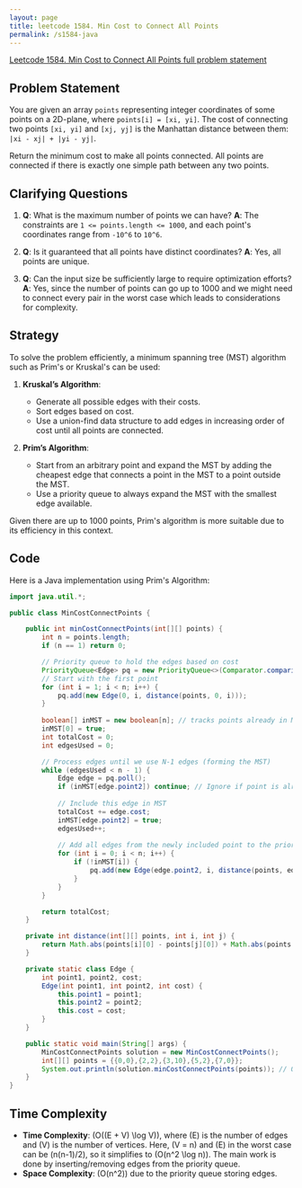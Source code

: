```yaml
---
layout: page
title: leetcode 1584. Min Cost to Connect All Points
permalink: /s1584-java
---
```

[Leetcode 1584. Min Cost to Connect All Points full problem statement](https://algoadvance.github.io/algoadvance/l1584)
## Problem Statement

You are given an array `points` representing integer coordinates of some points on a 2D-plane, where `points[i] = [xi, yi]`. The cost of connecting two points `[xi, yi]` and `[xj, yj]` is the Manhattan distance between them: `|xi - xj| + |yi - yj|`.

Return the minimum cost to make all points connected. All points are connected if there is exactly one simple path between any two points.

## Clarifying Questions

1. **Q**: What is the maximum number of points we can have?
   **A**: The constraints are `1 <= points.length <= 1000`, and each point's coordinates range from `-10^6` to `10^6`.

2. **Q**: Is it guaranteed that all points have distinct coordinates?
   **A**: Yes, all points are unique.

3. **Q**: Can the input size be sufficiently large to require optimization efforts?
   **A**: Yes, since the number of points can go up to 1000 and we might need to connect every pair in the worst case which leads to considerations for complexity.

## Strategy 

To solve the problem efficiently, a minimum spanning tree (MST) algorithm such as Prim's or Kruskal's can be used:

1. **Kruskal’s Algorithm**:
   - Generate all possible edges with their costs.
   - Sort edges based on cost.
   - Use a union-find data structure to add edges in increasing order of cost until all points are connected.
   
2. **Prim’s Algorithm**:
   - Start from an arbitrary point and expand the MST by adding the cheapest edge that connects a point in the MST to a point outside the MST.
   - Use a priority queue to always expand the MST with the smallest edge available.

Given there are up to 1000 points, Prim's algorithm is more suitable due to its efficiency in this context.

## Code

Here is a Java implementation using Prim's Algorithm:

```java
import java.util.*;

public class MinCostConnectPoints {

    public int minCostConnectPoints(int[][] points) {
        int n = points.length;
        if (n == 1) return 0;

        // Priority queue to hold the edges based on cost
        PriorityQueue<Edge> pq = new PriorityQueue<>(Comparator.comparingInt(e -> e.cost));
        // Start with the first point
        for (int i = 1; i < n; i++) {
            pq.add(new Edge(0, i, distance(points, 0, i)));
        }
        
        boolean[] inMST = new boolean[n]; // tracks points already in MST
        inMST[0] = true;
        int totalCost = 0;
        int edgesUsed = 0;

        // Process edges until we use N-1 edges (forming the MST)
        while (edgesUsed < n - 1) {
            Edge edge = pq.poll();
            if (inMST[edge.point2]) continue; // Ignore if point is already in MST
            
            // Include this edge in MST
            totalCost += edge.cost;
            inMST[edge.point2] = true;
            edgesUsed++;
            
            // Add all edges from the newly included point to the priority queue
            for (int i = 0; i < n; i++) {
                if (!inMST[i]) {
                    pq.add(new Edge(edge.point2, i, distance(points, edge.point2, i)));
                }
            }
        }

        return totalCost;
    }

    private int distance(int[][] points, int i, int j) {
        return Math.abs(points[i][0] - points[j][0]) + Math.abs(points[i][1] - points[j][1]);
    }

    private static class Edge {
        int point1, point2, cost;
        Edge(int point1, int point2, int cost) {
            this.point1 = point1;
            this.point2 = point2;
            this.cost = cost;
        }
    }

    public static void main(String[] args) {
        MinCostConnectPoints solution = new MinCostConnectPoints();
        int[][] points = {{0,0},{2,2},{3,10},{5,2},{7,0}};
        System.out.println(solution.minCostConnectPoints(points)); // Output: 20
    }
}
```

## Time Complexity

- **Time Complexity**: \(O((E + V) \log V)\), where \(E\) is the number of edges and \(V\) is the number of vertices. Here, \(V = n\) and \(E\) in the worst case can be \(n(n-1)/2\), so it simplifies to \(O(n^2 \log n)\). The main work is done by inserting/removing edges from the priority queue.
- **Space Complexity**: \(O(n^2)\) due to the priority queue storing edges.
